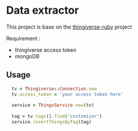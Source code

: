 Data extractor 
=========================

This project is base on the [thingiverse-ruby](https://github.com/makerbot/thingiverse-ruby) project

Requirement : 
 
 * thingiverse access token
 * mongoDB
 
Usage
---

```ruby
  tv = Thingiverse::Connection.new
  tv.access_token = 'your access token here'
  
  service = ThingsService.new(tv)
  
  tag = tv.tags().find("customizer")
  service.insertThingsByTag(tag)
```

